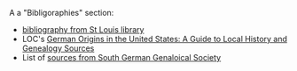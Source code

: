 A a "Bibligoraphies" section:

- [bibliography from St Louis library](https://www.slcl.org/sites/default/files/Sources%20in%20the%20History%20&%20Genealogy%20Department%20pertaining%20to%2019th%20German%20immigration.pdf)
- LOC's [German Origins in the United States: A Guide to Local History and Genealogy Sources](https://guides.loc.gov/german-genealogy/emigration-from-germany/palatinate)
- List of [sources from South German Genaloical Society](https://www.wgff.de/linkliste.php?subject=auswanderer)
